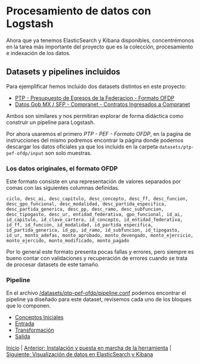 # Procesamiento de datos con Logstash

Ahora que ya tenemos ElasticSearch y Kibana disponibles, concentrémonos en la tarea más importante del proyecto que es la colección, procesamiento e indexación de los datos.

## Datasets y pipelines incluidos

Para ejemplificar hemos incluido dos datasets distintos en este proyecto:

- [PTP - Presupuesto de Egresos de la Federacion - Formato OFDP](/datasets/ptp-pef-ofdp/README.md)
- [Datos Gob MX / SFP - Compranet - Contratos Ingresados a Compranet](/datasets/sfp-compranet-contratos/README.md)

Ambos son similares y nos permitiran explorar de forma didáctica como construir un pipeline para Logstash.

Por ahora usaremos el primero *PTP - PEF - Formato OFDP*, en la pagina de instrucciones del mismo podremos encontrar la página donde podemos descargar los datos oficiales ya que los incluids en la carpeta `datasets/ptp-pef-ofdp/input` son solo muestras.

### Los datos originales, el formato OFDP

Este formato consiste en una representación de valores separados por comas con las siguientes columnas definidas.

```
ciclo, desc_ai, desc_capitulo, desc_concepto, desc_ff, desc_funcion, desc_gpo_funcional, desc_modalidad, desc_partida_especifica, desc_partida_generica, desc_pp, desc_ramo, desc_subfuncion, desc_tipogasto, desc_ur, entidad_federativa, gpo_funcional, id_ai, id_capitulo, id_clave_cartera, id_concepto, id_entidad_federativa, id_ff, id_funcion, id_modalidad, id_partida_especifica, id_partida_generica, id_pp, id_ramo, id_subfuncion, id_tipogasto, id_ur, monto_adefas, monto_aprobado, monto_devengado, monto_ejercicio, monto_ejercido, monto_modificado, monto_pagado
```

Por lo general este formato presenta pocas fallas y errores, pero siempre es bueno contar con validaciones y recuperación de errores cuando se trata de procesar datasets de este tamaño.

### Pipeline

En el archivo [/datasets/ptp-pef-ofdp/pipeline.conf](/datasets/ptp-pef-ofdp/pipeline.conf) podemos encontrar el pipeline ya diseñado para este dataset, revisemos cada uno de los bloques que lo componen.

- [Conceptos Iniciales](Seccion5/1_Conceptos.md)
- [Entrada](Seccion5/2_Entrada.md)
- [Transformación](Seccion5/3_Transformacion.md)
- [Salida](Seccion5/4_Salida.md)


[Inicio](../README.md) | [Anterior: Instalación y puesta en marcha de la herramienta](Seccion4.md) | [Siguiente: Visualización de datos en ElasticSearch y Kibana](Seccion6.md)
